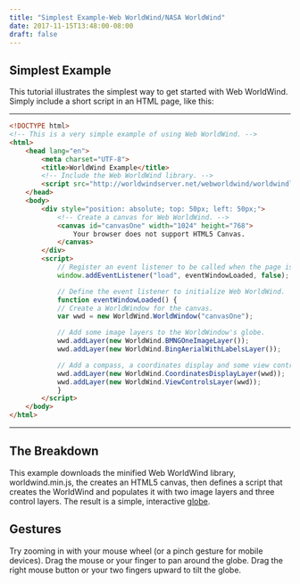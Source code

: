```yaml
---
title: "Simplest Example-Web WorldWind/NASA WorldWind"
date: 2017-11-15T13:48:00-08:00
draft: false
---
```


## Simplest Example

This tutorial illustrates the simplest way to get started with Web WorldWind. Simply include a short script
in an HTML page, like this:

---

```html
<!DOCTYPE html>
<!-- This is a very simple example of using Web WorldWind. -->
<html>
    <head lang="en">
        <meta charset="UTF-8">
        <title>WorldWind Example</title>
        <!-- Include the Web WorldWind library. -->
        <script src="http://worldwindserver.net/webworldwind/worldwindlib.min.js" type="text/javascript"></script>
    </head>
    <body>
        <div style="position: absolute; top: 50px; left: 50px;">
            <!-- Create a canvas for Web WorldWind. -->
            <canvas id="canvasOne" width="1024" height="768">
                Your browser does not support HTML5 Canvas.
            </canvas>
        </div>
        <script>
            // Register an event listener to be called when the page is loaded.
            window.addEventListener("load", eventWindowLoaded, false);

            // Define the event listener to initialize Web WorldWind.
            function eventWindowLoaded() {
            // Create a WorldWindow for the canvas.
            var wwd = new WorldWind.WorldWindow("canvasOne");

            // Add some image layers to the WorldWindow's globe.
            wwd.addLayer(new WorldWind.BMNGOneImageLayer());
            wwd.addLayer(new WorldWind.BingAerialWithLabelsLayer());

            // Add a compass, a coordinates display and some view controls to the WorldWindow.wwd.addLayer(new WorldWind.CompassLayer());
            wwd.addLayer(new WorldWind.CoordinatesDisplayLayer(wwd));
            wwd.addLayer(new WorldWind.ViewControlsLayer(wwd));
            }
        </script>
    </body>
</html>
```
---

## The Breakdown

This example downloads the minified Web WorldWind library, worldwind.min.js, the creates an HTML5 canvas, then
defines a script that creates the WorldWind and populates it with two image layers and three control layers. The
result is a simple, interactive [globe](https://files.worldwind.arc.nasa.gov/artifactory/apps/web/examples/SimplestExample.html).

## Gestures

Try zooming in with your mouse wheel (or a pinch gesture for mobile devices). Drag the mouse or your finger to pan
around the globe. Drag the right mouse button or your two fingers upward to tilt the globe.
